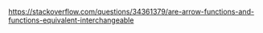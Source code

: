https://stackoverflow.com/questions/34361379/are-arrow-functions-and-functions-equivalent-interchangeable